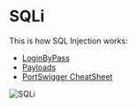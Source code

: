 # SQLi
This is how SQL Injection works:
- [LoginByPass](https://github.com/erik-451/SQLi/blob/main/LoginByPass.md)
- [Payloads](https://github.com/erik-451/SQLi/blob/main/payloads.md)
- [PortSwigger CheatSheet](https://portswigger.net/web-security/sql-injection/cheat-sheet)

![SQLi](https://user-images.githubusercontent.com/47476901/124319507-3bbe1600-db72-11eb-976f-872635141ea9.PNG)
